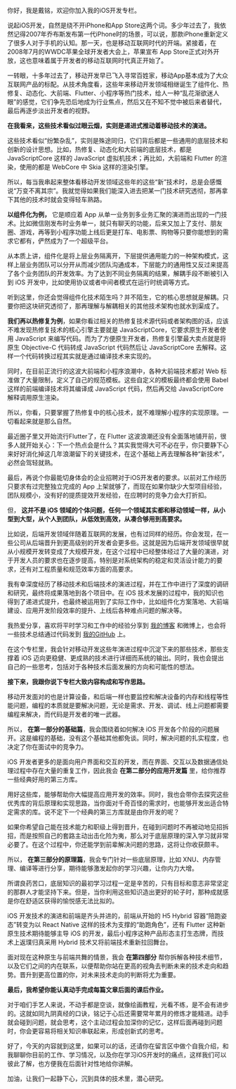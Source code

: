 你好，我是戴铭，欢迎你加入我的iOS开发专栏。

说起iOS开发，自然是绕不开iPhone和App Store这两个词。多少年过去了，我依然记得2007年乔布斯发布第一代iPhone时的场景，可以说，那款iPhone重新定义了很多人对于手机的认知。那一天，也是移动互联网时代的开端。紧接着，在2008年7月的WWDC苹果全球开发者大会上，苹果宣布 App Store正式对外开放，这也意味着属于开发者的移动互联网时代真正开始了。

一转眼，十多年过去了，移动开发早已飞入寻常百姓家，移动App基本成为了大众互联网产品的标配。从技术角度看，这些年来移动开发领域相继诞生了组件化、热修复、动态化、大前端、Flutter、小程序等热门技术，给人一种“乱花渐欲迷人眼”的感觉，它们争先恐后地成为行业焦点，然后又在不知不觉中被后来者替代，最后再逐步淡出开发者的视野。

**在我看来，这些技术看似过眼云烟，实则是递进式推动着移动技术的演进。**

这些技术看似“纷繁杂乱”，实则是殊途同归，它们背后都是一些通用的底层技术和创新的设计思想。比如，热修复、动态化和大前端的底层技术，都是 JavaScriptCore 这样的 JavaScript 虚拟机技术；再比如，大前端和 Flutter 的渲染，使用的都是 WebCore 中 Skia 这样的渲染引擎。

所以，每当我串起来整体看移动开发领域这些年的这些“新”技术时，总是会感慨说“万变不离其宗”。我就觉得如果我们能深入进去把某一门技术研究透彻，那再拿下其他的技术时就会变得轻车熟路。

**以组件化为例，** 它是顺应着 App 从单一业务到多业务汇聚的演进而出现的一门技术。比如微信刚发布时业务单一，就只有聊天的功能，后来又加上了支付、朋友圈、游戏，再等到小程序功能上线后更是打车、电影票、购物等只要你能想到的需求它都有，俨然成为了一个超级平台。

从本质上讲，组件化是将上层业务隔离开，下层提供通用能力的一种架构模式，这样上层业务团队可以分开从而减少团队沟通成本，下层能力的通用性又反过来提高了各个业务团队的开发效率。为了达到不同业务隔离的结果，解耦手段不断被引入到 iOS 开发中，比如使用协议或者中间者模式在运行时统调等方式。

听到这里，你还会觉得组件化技术陌生吗？并不陌生，它的核心思想就是解耦。只要你把这块研究透彻了，那再理解与解耦相关的其他技术架构也就水到渠成了。

**我们再以热修复为例**，如果你看过相关的热修复技术源代码或者架构图的话，应该不难发现热修复技术的核心引擎主要就是 JavaScriptCore，它要求原生开发者使用 JavaScript 来编写代码。而为了方便原生开发者，热修复引擎最大卖点就是将原生 Objective-C 代码转成 JavaScript 代码然后让 JavaScriptCore 去解释。这样一个代码转换过程其实就是通过编译技术来实现的。

同时，在目前正流行的这波大前端和小程序浪潮中，各种大前端技术都对 Web 标准做了大量限制，定义了自己的规范模板。这些自定义的模板最终都会使用 Babel 这样的前端编译技术将其编译成 JavaScript 代码，然后再交给 JavaScriptCore 解释调用原生渲染。

所以，你看，只要掌握了热修复中的核心技术，就不难理解小程序的实现原理。一切看起来就是那么自然。

最近圈子里又开始流行Flutter了，在 Flutter 这波浪潮还没有全面落地铺开前，很多人就开始关心：下一个热点会是什么？其实我觉得大可不必在乎，你只要静下心来好好消化掉这几年浪潮留下的关键技术，在这个基础上再去理解各种“新技术”，必然会驾轻就熟。

最后，再说个你最能切身体会的企业招聘对于iOS开发者的要求。以前对工作经历只要求有过完整独立完成的 App 上架就够了，而现在如果你缺少大型项目经验，团队规模小，没有好的提质提效开发经验，在应聘时的竞争力会大打折扣。

但， **这并不是 iOS 领域的个体问题，任何一个领域其实都和移动领域一样，从小型到大型，从个人到团队，从低效到高效，从凑合够用到高要求。**

比如说，后端开发领域伴随着互联网的发展，也有过同样的经历。你会发现，在一些公司从后端晋升到更高级别的开发者会更多些。这就是因为后端开发领域很早就从小规模开发转变成了大规模开发，在这个过程中已经整体经过了大量的演进，对于开发人员的要求也在逐步提高，特别是对系统架构的稳定和灵活设计能力的要求，还有对工程质量和规范效率方面的高要求。

我有幸深度经历了移动技术和后端技术的演进过程，并在工作中进行了深度的调研和研究，最终将成果落地到各个项目中。在 iOS 技术发展的过程中，我的知识也得到了递进式提升，也最终被运用到了实际工作中，比如组件化方案落地、大前端建设、应用开发阶段效率的提升、上线后各种难点问题的解决等。

我热爱分享，喜欢将平时学习和工作中的经验分享到 [我的博客](https://ming1016.github.io/categories/Programming/) 和微博上，也会将一些技术总结通过代码发到 [我的GitHub](https://github.com/ming1016) 上。

在这个专栏里，我会针对移动开发这些年演进过程中沉淀下来的那些技术，那些支撑着 iOS 迈向更稳健、更成熟的技术进行详细而系统的输出。同时，我也会提出自己的一些思考，包括对于各种技术后面发展的方向和可能性的想法。

**接下来，我跟你说下专栏大致内容构成和写作思路。**

移动开发面对的也是计算设备，和后端一样也要监控和解决设备的内存和线程等性能问题，编程的本质就是要解决问题，无论是需求、开发、调试、线上问题都需要编程来解决，而代码是开发者的唯一武器。

所以， **在第一部分的基础篇**，我会围绕着如何解决 iOS 开发各个阶段的问题展开。这是编程的基础，没有这个基础其他都免谈。同时，解决问题的扎实程度，也决定了你在面试中的竞争力。

iOS 开发者更多的是面向用户界面和交互的开发，而在界面、交互以及数据通信处理过程中存在大量的重复工作，因此我会 **在第二部分的应用开发篇** 里，给你推荐一些经典好用的第三方库。

用好这些库，能够帮助你大幅提高应用开发的效率。同时，我也会带你去探究这些优秀库的背后原理和实现思路，当你面对千奇百怪的需求时，也能够开发出适合特定需求的库。说不定下一个经典的第三方库就是由你开发的呢？

如果你希望自己能在技术能力和职级上得到晋升，在碰到问题时不再被动地见招拆招，而是按照自己的套路主动出击化险为夷，那么对于底层原理的深入学习就非常必要了。在这个过程中，你还能学到前辈解决问题的思路，这将让你收获颇丰。

所以， **在第三部分的原理篇**，我会专门针对一些底层原理，比如 XNU、内存管理、编译等进行分享，期待能够激发起你的学习兴趣，让你内力大增。

所谓良药苦口，底层知识的最初学习过程一定是辛苦的，只有目标和意志非常坚定的那群人才能坚持下来。但是，当你利用这些知识造出更好的轮子时，那种成就感是你在舒适区获得的愉悦感无法比拟的。

iOS 开发技术的演进和前端是齐头并进的，前端从开始的 H5 Hybrid 容器“陪跑姿态”转变为以 React Native 这样的技术为支撑的“助跑角色”，还有 Flutter 这种新原生技术期待能够主导 iOS 的开发，最后小程序这种产品形态主打生态牌，而技术上返璞归真采用 Hybrid 技术又将前端技术重新拉回舞台。

面对现在这种原生与前端共舞的情景，我会 **在第四部分** 帮你拆解各种技术细节，以及它们之间的内在联系，以便帮助你站在更高的视角去判断未来的技术走向和趋势。晋升到更高位置的你，对未来技术走向的判断将尤为重要。

**最后，我希望你能认真动手完成每篇文章后面的课后作业。**

对于咱们手艺人来说，不动手都是空谈，就像绘画教程，光看不练，是不会有进步的。这就如同九阴真经的口诀，铭记于心后还需要常年累月的修炼才能精进。动手就会碰到问题，就会思考，这个主动过程会加深你的记忆，这样后面再碰到问题时，你会更容易将相关知识串联起来，形成创新式的思考。

好了，今天的内容就到这里，如果可以的话，还请你在留言区中做个自我介绍，和我聊聊你目前的工作、学习情况，以及你在学习iOS开发时的痛点，这样我们可以彼此了解，也方便我在后面针对性地给你讲解。

加油，让我们一起静下心，沉到具体的技术里，潜心研究。